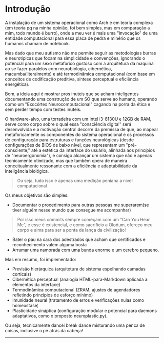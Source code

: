 # Introdução

A instalação de um sistema operacional como Arch é em teoria complexa (em teoria pq na minha opinião, foi bem simples, mas em comparação a mim, todo mundo é burro), onde a meu ver é mais uma "invocação" de uma entidade computacional para essa placa de pedra e minério que os humanos chamam de notebook.

Mas dado que meu autismo não me permite seguir as metodologias burras e neurotipicas que focam na simplicidade e convenções, ignorando o potêncial para um sexo metaforico gostoso com a arquitetura da maquina ao se fazer paralelos com neurobiologia, cibernética, macumba(literalmente) e até termodinâmica computacional (com base em conceitos de codificação preditiva, síntese perceptual e eficiência energética).

Bom, a ideia aqui é mostrar pros inuteis que se acham inteligentes documentando uma construção de um SO que serve ao humano, operando como um "Exocórtex Neurocomputacional" cagando na porra da ética e sem perder tempo com testes inuteis.

O hardware-alvo, uma torradeira com um Intel i3-8130U e 12GB de RAM, serve como corpo sobre o qual essa "consciência digital" será desenvolvida e a motivação central decorre da premissa de que, ao mapear metaforicamente os componentes do sistema operacional e os processos de configuração para estruturas e funções neurológicas (desde configurações de BIOS de baixo nível, que representam um "pré-consciente," até a estética da interface do usuário, alinhada aos princípios de "neuroergonomia"), é consigo alcançar um sistema que não é apenas tecnicamente otimizado, mas que também opera de maneira conceitualmente ressonante com a eficiência e adaptabilidade da inteligência biológica.

> Ou seja, tudo isso é apenas uma medição peniana a nivel computacional

Os meus objetivos são simples:&#x20;

* Documentar o procedimento para outras pessoas me superarem(se tiver alguém nesse mundo que consegue me acompanhar)

> Por isso meus commits sempre começam com um "Can You Hear Me", e esse é existencial, e como sacríficio a Olodum, ofereço meu corpo e alma para ser a ponta de lança da civilização!

* Bater o pau na cara dos adestrados que acham que certificados e reconhecimento valem alguma bosta
* Arrumar uma namorada com uma bunda enorme e um cerebro pequeno.

Mas em resumo, foi implementado:

* Previsão hierárquica (arquitetura de sistema espelhando camadas corticais)
* Cibernética perceptual (analogia HTML-para-Markdown aplicada a elementos da interface)
* Termodinâmica computacional (ZRAM, ajustes de agendadores refletindo princípios de esforço mínimo)
* Imunidade neural (tratamento de erros e verificações nulas como homeostase)&#x20;
* Plasticidade sináptica (configuração modular e potencial para daemons adaptativos, como o proposto neuroplastic.py).

Ou seja, tecnicamente dancei break dance misturando uma penca de coisas, inclusive o pé atrás da cabeça!







***
